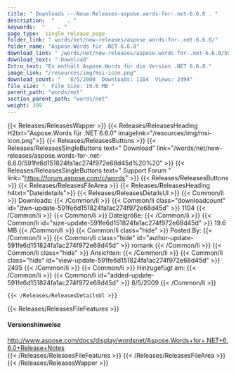 ```yaml
---
title: " Downloads ---Neue-Releases-aspose.words-for-.net-6.6.0 . "
description:  "    . " 
keywords:  "    . " 
page_type:  single_release_page
folder_link: " words/net/new-releases/aspose.words-for-.net-6.6.0/"
folder_name: "Aspose.Words für .NET 6.6.0"
download_link: " /words/net/new-releases/aspose.words-for-.net-6.6.0/591fe6d151824fa1ac274f972e68d45d"
download_text: " Download"
Intro_text: "Es enthält Aspose.Words für die Version .NET 6.6.0."
image_link: "/resources/img/msi-icon.png"
download_count: "   8/5/2009  Downloads: 1104  Views: 2494"
file_size: "  File Size: 19.6 MB "
parent_path: "words/net"
section_parent_path: "words/net"
weight: 399
---
```


{{< Releases/ReleasesWapper >}}
  {{< Releases/ReleasesHeading H2txt="Aspose.Words für .NET 6.6.0" imagelink="/resources/img/msi-icon.png">}}
  {{< Releases/ReleasesButtons >}}
    {{< Releases/ReleasesSingleButtons text=" Download" link="/words/net/new-releases/aspose.words-for-.net-6.6.0/591fe6d151824fa1ac274f972e68d45d%20%20" >}}
    {{< Releases/ReleasesSingleButtons text=" Support Forum " link="https://forum.aspose.com/c/words" >}}
  {{< Releases/ReleasesButtons >}}
  {{< Releases/ReleasesFileArea >}}
    {{< Releases/ReleasesHeading h4txt="Dateidetails">}}
    {{< Releases/ReleasesDetailsUl >}}
            {{< Common/li >}} Downloads: {{< /Common/li >}}
      {{< Common/li class="downloadcount" id="dwn-update-591fe6d151824fa1ac274f972e68d45d" >}} 1104 {{< /Common/li >}}
      {{< Common/li >}} Dateigröße: {{< /Common/li >}}
      {{< Common/li id="size-update-591fe6d151824fa1ac274f972e68d45d" >}} 19.6 MB {{< /Common/li >}} 
      {{< Common/li  class="hide" >}} Posted By: {{< /Common/li >}} 
      {{< Common/li class="hide" id="author-update-591fe6d151824fa1ac274f972e68d45d" >}} romank {{< /Common/li >}}
      {{< Common/li class="hide" >}} Ansichten: {{< /Common/li >}}
      {{< Common/li class="hide" id="view-update-591fe6d151824fa1ac274f972e68d45d" >}} 2495 {{< /Common/li >}}
      {{< Common/li >}} Hinzugefügt am: {{< /Common/li >}}
      {{< Common/li id="added-update-591fe6d151824fa1ac274f972e68d45d" >}} 8/5/2009 {{< /Common/li >}} 

    {{< /Releases/ReleasesDetailsUl >}}

  {{< Releases/ReleasesFileFeatures >}}
      <h4>Versionshinweise</h4><div> <a href="http://www.aspose.com/docs/display/wordsnet/Aspose.Words+for+.NET+6.6.0+Release+Notes">http://www.aspose.com/docs/display/wordsnet/Aspose.Words+for+.NET+6.6.0+Release+Notes</a></div>
  {{< /Releases/ReleasesFileFeatures >}}
 {{< /Releases/ReleasesFileArea >}}
{{< /Releases/ReleasesWapper >}}



